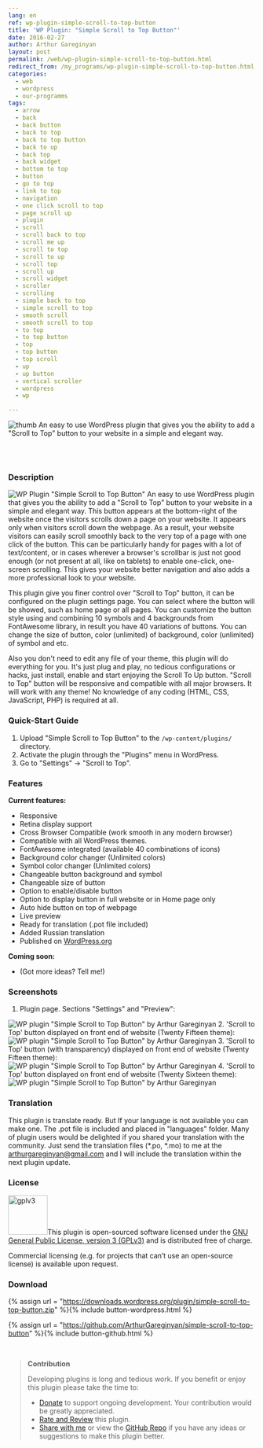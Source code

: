 ```yaml
---
lang: en
ref: wp-plugin-simple-scroll-to-top-button
title: 'WP Plugin: "Simple Scroll to Top Button"'
date: 2016-02-27
author: Arthur Gareginyan
layout: post
permalink: /web/wp-plugin-simple-scroll-to-top-button.html
redirect_from: /my_programs/wp-plugin-simple-scroll-to-top-button.html
categories:
  - web
  - wordpress
  - our-programms
tags:
  - arrow
  - back
  - back button
  - back to top
  - back to top button
  - back to up
  - back top
  - back widget
  - bottom to top
  - button
  - go to top
  - link to top
  - navigation
  - one click scroll to top
  - page scroll up
  - plugin
  - scroll
  - scroll back to top
  - scroll me up
  - scroll to top
  - scroll to up
  - scroll top
  - scroll up
  - scroll widget
  - scroller
  - scrolling
  - simple back to top
  - simple scroll to top
  - smooth scroll
  - smooth scroll to top
  - to top
  - to top button
  - top
  - top button
  - top scroll
  - up
  - up button
  - vertical scroller
  - wordpress
  - wp

---
```


![thumb](/images/simple-scroll-to-top-button/icon.png)
An easy to use WordPress plugin that gives you the ability to add a "Scroll to Top" button to your website in a simple and elegant way.

<br><br>

### Description

<img src="/images/simple-scroll-to-top-button/banner.png" alt="WP Plugin &quot;Simple Scroll to Top Button&quot;" />
An easy to use WordPress plugin that gives you the ability to add a "Scroll to Top" button to your website in a simple and elegant way. This button appears at the bottom-right of the website once the visitors scrolls down a page on your website. It appears only when visitors scroll down the webpage. As a result, your website visitors can easily scroll smoothly back to the very top of a page with one click of the button. This can be particularly handy for pages with a lot of text/content, or in cases wherever a browser's scrollbar is just not good enough (or not present at all, like on tablets) to enable one-click, one-screen scrolling. This gives your website better navigation and also adds a more professional look to your website. 

This plugin give you finer control over "Scroll to Top" button, it can be configured on the plugin settings page. You can select where the button will be showed, such as home page or all pages. You can customize the button style using and combining 10 symbols and 4 backgrounds from FontAwesome library, in result you have 40 variations of buttons. You can change the size of button, color (unlimited) of background, color (unlimited) of symbol and etc.

Also you don't need to edit any file of your theme, this plugin will do everything for you. It's just plug and play, no tedious configurations or hacks, just install, enable and start enjoying the Scroll To Up button. "Scroll to Top" button will be responsive and compatible with all major browsers. It will work with any theme! No knowledge of any coding (HTML, CSS, JavaScript, PHP) is required at all.


### Quick-Start Guide

1. Upload "Simple Scroll to Top Button" to the `/wp-content/plugins/` directory.
2. Activate the plugin through the "Plugins" menu in WordPress.
3. Go to "Settings" → "Scroll to Top".


### Features

**Current features:**

* Responsive
* Retina display support
* Cross Browser Compatible (work smooth in any modern browser)
* Compatible with all WordPress themes.
* FontAwesome integrated (available 40 combinations of icons)
* Background color changer (Unlimited colors)
* Symbol color changer (Unlimited colors)
* Changeable button background and symbol
* Changeable size of button
* Option to enable/disable button
* Option to display button in full website or in Home page only
* Auto hide button on top of webpage
* Live preview
* Ready for translation (.pot file included)
* Added Russian translation
* Published on [WordPress.org](http://wordpess.org/)


**Coming soon:**

* (Got more ideas? Tell me!)


### Screenshots

1. Plugin page. Sections "Settings" and "Preview":
<img src="/images/simple-scroll-to-top-button/screenshot-1.png" alt="WP plugin &quot;Simple Scroll to Top Button&quot; by Arthur Gareginyan" />
2. 'Scroll to Top' button displayed on front end of website (Twenty Fifteen theme):
<img src="/images/simple-scroll-to-top-button/screenshot-2.png" alt="WP plugin &quot;Simple Scroll to Top Button&quot; by Arthur Gareginyan" />
3. 'Scroll to Top' button (with transparency) displayed on front end of website (Twenty Fifteen theme):
<img src="/images/simple-scroll-to-top-button/screenshot-3.png" alt="WP plugin &quot;Simple Scroll to Top Button&quot; by Arthur Gareginyan" />
4. 'Scroll to Top' button displayed on front end of website (Twenty Sixteen theme):
<img src="/images/simple-scroll-to-top-button/screenshot-4.png" alt="WP plugin &quot;Simple Scroll to Top Button&quot; by Arthur Gareginyan" />


### Translation

This plugin is translate ready. But If your language is not available you can make one. The .pot file is included and placed in "languages" folder. Many of plugin users would be delighted if you shared your translation with the community. Just send the translation files (*.po, *.mo) to me at the arthurgareginyan@gmail.com and I will include the translation within the next plugin update.


### License

<img src="/images/gplv3.png" alt="gplv3" width="80" class="alignleft" style="border:none;" />This plugin is open-sourced software licensed under the <a href="http://www.gnu.org/licenses/gpl-3.0.html" title="GPLv3" target="_blank">GNU General Public License, version 3 (GPLv3)</a> and is distributed free of charge.

Commercial licensing (e.g. for projects that can’t use an open-source license) is available upon request.


### Download

{% assign url = "https://downloads.wordpress.org/plugin/simple-scroll-to-top-button.zip" %}{% include button-wordpress.html %}

{% assign url = "https://github.com/ArthurGareginyan/simple-scroll-to-top-button" %}{% include button-github.html %}


<br>

>**Contribution**
>
>Developing plugins is long and tedious work. If you benefit or enjoy this plugin please take the time to:
>
>* [Donate](http://www.arthurgareginyan.com/donate.html) to support ongoing development. Your contribution would be greatly appreciated.
>* [Rate and Review](https://wordpress.org/support/view/plugin-reviews/simple-scroll-to-top-button?rate=5#postform) this plugin.
>* [Share with me](mailto:arthurgareginyan@gmail.com) or view the [GitHub Repo](https://github.com/ArthurGareginyan/simple-scroll-to-top-button) if you have any ideas or suggestions to make this plugin better.